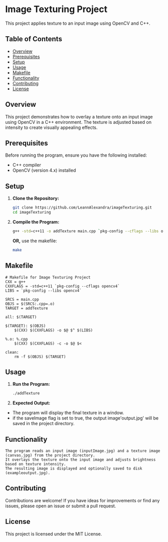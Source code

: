 # Image Texturing Project

This project applies texture to an input image using OpenCV and C++.

## Table of Contents

- [Overview](#overview)
- [Prerequisites](#prerequisites)
- [Setup](#setup)
- [Usage](#usage)
- [Makefile](#makefile)
- [Functionality](#functionality)
- [Contributing](#contributing)
- [License](#license)

## Overview

This project demonstrates how to overlay a texture onto an input image using OpenCV in a C++ environment. The texture is adjusted based on intensity to create visually appealing effects.

## Prerequisites

Before running the program, ensure you have the following installed:

- C++ compiler
- OpenCV (version 4.x) installed

## Setup

1. **Clone the Repository:**
   ```bash
   git clone https://github.com/LeannAlexandra/imageTexturing.git
   cd imageTexturing
2. **Compile the Program:**
    ```bash
    g++ -std=c++11 -o addTexture main.cpp `pkg-config --cflags --libs opencv4`
    ```
    **OR,** 
    use the makefile: 
    ```bash
    make
    ```

## Makefile
    # Makefile for Image Texturing Project
    CXX = g++
    CXXFLAGS = -std=c++11 `pkg-config --cflags opencv4`
    LIBS = `pkg-config --libs opencv4`

    SRCS = main.cpp
    OBJS = $(SRCS:.cpp=.o)
    TARGET = addTexture

    all: $(TARGET)

    $(TARGET): $(OBJS)
	    $(CXX) $(CXXFLAGS) -o $@ $^ $(LIBS)

    %.o: %.cpp
	    $(CXX) $(CXXFLAGS) -c -o $@ $<

    clean:
	    rm -f $(OBJS) $(TARGET)

## Usage 

1. **Run the Program:**
    ```bash
    ./addTexture
2. **Expected Output:**
- The program will display the final texture in a window.
- if the saveImage flag is set to true, the output image'output.jpg' will be saved in the project directory.

## Functionality

    The program reads an input image (inputImage.jpg) and a texture image (canvas.jpg) from the project directory.
    It overlays the texture onto the input image and adjusts brightness based on texture intensity.
    The resulting image is displayed and optionally saved to disk (exampleoutput.jpg).

## Contributing

Contributions are welcome! If you have ideas for improvements or find any issues, please open an issue or submit a pull request.

## License

This project is licensed under the MIT License.
